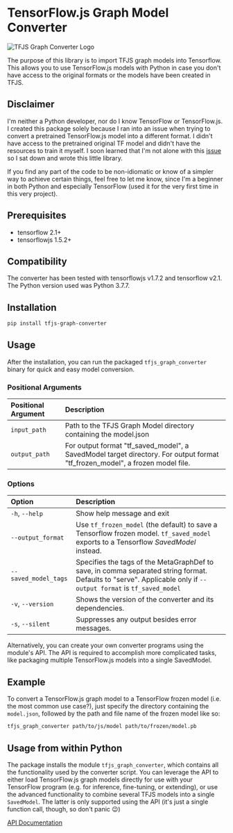# TensorFlow.js Graph Model Converter

![TFJS Graph Converter Logo](/docs/logo.png)

The purpose of this library is to import TFJS graph models into Tensorflow.
This allows you to use TensorFlow.js models with Python in case you don't
have access to the original formats or the models have been created in TFJS.

## Disclaimer

I'm neither a Python developer, nor do I know TensorFlow or TensorFlow.js.
I created this package solely because I ran into an issue when trying to convert
a pretrained TensorFlow.js model into a different format. I didn't have access to
the pretrained original TF model and didn't have the resources to train it myself.
I soon learned that I'm not alone with this [issue](https://github.com/tensorflow/tfjs/issues/1575)
so I sat down and wrote this little library.

If you find any part of the code to be non-idiomatic or know of a simpler way to
achieve certain things, feel free to let me know, since I'm a beginner in both
Python and especially TensorFlow (used it for the very first time in this
very project).

## Prerequisites

* tensorflow 2.1+
* tensorflowjs 1.5.2+

## Compatibility

The converter has been tested with tensorflowjs v1.7.2 and tensorflow v2.1.
The Python version used was Python 3.7.7.

## Installation

```sh
pip install tfjs-graph-converter
```

## Usage

After the installation, you can run the packaged `tfjs_graph_converter` binary
for quick and easy model conversion.

### Positional Arguments

 | Positional Argument | Description |
 | :--- | :--- |
 | `input_path` | Path to the TFJS Graph Model directory containing the model.json |
 | `output_path` | For output format "tf_saved_model", a SavedModel target directory. For output format "tf_frozen_model", a frozen model file. |

### Options

| Option | Description |
| :--- | :--- |
| `-h`, `--help` | Show help message and exit |
| `--output_format` | Use `tf_frozen_model` (the default) to save a Tensorflow frozen model. `tf_saved_model` exports to a Tensorflow _SavedModel_ instead. |
 | `--saved_model_tags` | Specifies the tags of the MetaGraphDef to save, in comma separated string format. Defaults to "serve". Applicable only if `--output format` is `tf_saved_model` |
 | `-v`, `--version` | Shows the version of the converter and its dependencies. |
 | `-s`, `--silent` | Suppresses any output besides error messages. |

Alternatively, you can create your own converter programs using the module's API.
The API is required to accomplish more complicated tasks, like packaging multiple
TensorFlow.js models into a single SavedModel.

## Example

To convert a TensorFlow.js graph model to a TensorFlow frozen model (i.e. the
most common use case?), just specify the directory containing the `model.json`,
followed by the path and file name of the frozen model like so:

```sh
tfjs_graph_converter path/to/js/model path/to/frozen/model.pb
```

## Usage from within Python

The package installs the module `tfjs_graph_converter`, which contains all the
functionality used by the converter script.
You can leverage the API to either load TensorFlow.js graph models directly for
use with your TensorFlow program (e.g. for inference, fine-tuning, or extending),
or use the advanced functionality to combine several TFJS models into a single
`SavedModel`.
The latter is only supported using the API (it's just a single function call,
though, so don't panic 😉)

[API Documentation](./docs/modules.rst)
